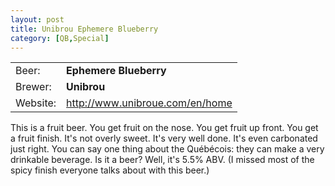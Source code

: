 ```yaml
---
layout: post
title: Unibrou Ephemere Blueberry
category: [QB,Special]
---
```


|          |                                   |
|----------|-----------------------------------|
| Beer:    | __Ephemere Blueberry__            |
| Brewer:  | __Unibrou__                       |
| Website: | <http://www.unibroue.com/en/home> |

This is a fruit beer. You get fruit on the nose. You get fruit up front. You get a fruit finish. It's not overly sweet. It's very well done. It's even carbonated just right. You can say one thing about the Québécois: they can make a very drinkable beverage. Is it a beer? Well, it's 5.5% ABV. (I missed most of the spicy finish everyone talks about with this beer.)
